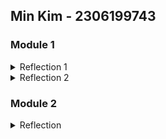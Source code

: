 ## Min Kim - 2306199743

### Module 1
<details>
<summary>Reflection 1</summary>

#### You already implemented two new features using Spring Boot. Check again your source code and evaluate the coding standards that you have learned in this module. Write clean code principles and secure coding practices that have been applied to your code.  If you find any mistake in your source code, please explain how to improve your code. 

I focused on coding standards that emphasize readability and maintainability in this exercise. I ensured that each function does only one thing, and operates as intended. The code follows a consistent formattting, such as proper indentation and keeping lines short as possible to maintain clarity and focus. I also used descriptive names for variables and functions like ```findProductByID``` which conveys its purpose clearly, retrieving a product by its product ID. 
Additional function names used in this exercise are ```edit``` and ```delete``` and these functions are also predictable by their names. 

Areas I would like to improve is adding comments to improve the readability as the current code lacks the documentation (ex. why the function works like this and that) and have better error handling so that the program can handle unexpected scenarios when running.

</details>

<details>
  <summary>Reflection 2</summary>

  #### After writing the unit test, how do you feel? How many unit tests should be made in a class? How to make sure that our unit tests are enough to verify our program? It would be good if you learned about code coverage. Code coverage is a metric that can help you understand how much of your source is tested. If you have 100% code coverage, does that mean your code has no bugs or errors? 

  Seeing the results of the written unit tests gave me confidence that the code works as expected. But, since there is no answer to which or what kind of unit test should be written, there still might be parts that are not working properly. I think at least one unit test per method is required so that it checks that the function works properly for its purpose. To make sure that our unit tests are enough to verify, it's important to follow the principle of testing both positive and negative scenarios. Code coverage of 100% implies that all code is executed, but this doesn't necessarily mean that the code has no bugs or errors. 
  
  #### Suppose that after writing the CreateProductFunctionalTest.java along with the corresponding test case, you were asked to create another functional test suite that verifies the number of items in the product list. You decided to create a new Java class similar to the prior functional test suites with the same setup procedures and instance variables.What do you think about the cleanliness of the code of the new functional test suite? Will the new code reduce the code quality? Identify the potential clean code issues, explain the reasons, and suggest possible improvements to make the code cleaner! 

  There would be issues with the cleanliness of the code since there would be repetition of instance variables and command methods from the ```CreateProductFunctionTest.java``` file if we follow the same setup procedures. This will violate the DRY (Don't Repeat Youself) rule of clean coding principles. Instead of repeating the same setup process and instance variables, we can create a base test class that contains the shared setup procedures and instance variables, then extend all functional test classes from this base class. 

</details>

### Module 2
<details>
<summary>Reflection</summary>

#### List the code quality issue(s) that you fixed during the exercise and explain your strategy on fixing them.
Empty Test Methods
   - SonarCloud identified that test methods ```contextLoads()``` and ```setup()``` were empty, suggesting that the methods need to be either implemented or commented with the purpose
   - I fixed this code quality issue by adding a nested comment explaining why the methods are empty. 

Variable Name Hiding a Field
  - The local variable ```product``` in the test was hiding a field declared in the same class. So SonarCloud suggested renaming the variable again to avoid confusion and potential errors
    - I fixed this issue by renaming the local variable from ```product``` to ```newProduct```, so that there will be no more confusion with the variable names

#### Look at your CI/CD workflows (GitHub)/pipelines (GitLab). Do you think the current implementation has met the definition of Continuous Integration and Continuous Deployment? Explain the reasons (minimum 3 sentences)!
I think the current implementation meets some part of the definition of continuous integration and continuous deployment (CI/CD). The workflows that I have implemented in this exercise include automated builds, security checks via Scorecard, and code analysis via SonarCloud. This indicates that the code is integrated and verified every push to the branches. However, since there is no automated testing of the code, it misses complete definition of continuous integration. For continuous deployment, this was done by integrating Koyeb to my project. It would allow for automated deployments to cloud environment after successful builds and checks. This meets the definition of continuous deployment as changes would be automatically deployed to the live environment. 

</details>
